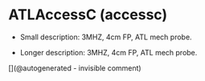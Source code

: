 # ATLAccessC (accessc)

* Small description: 3MHZ, 4cm FP, ATL mech probe.

* Longer description: 3MHZ, 4cm FP, ATL mech probe.



[](@autogenerated - invisible comment)